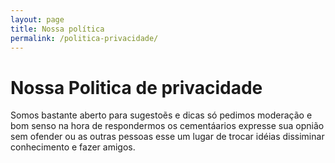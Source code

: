 ```yaml
---
layout: page
title: Nossa política
permalink: /politica-privacidade/
---
```

# Nossa Politica de privacidade 
Somos bastante aberto para sugestoẽs e dicas só pedimos moderação e bom 
senso na hora de respondermos os cementáarios expresse sua opnião sem 
ofender ou as outras pessoas esse um lugar de trocar idéias dissiminar 
conhecimento e fazer amigos.